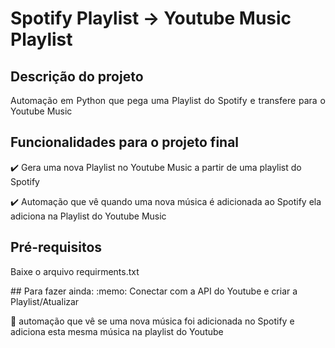 <h1>Spotify Playlist -> Youtube Music Playlist</h1> 

## Descrição do projeto 

<p align="justify">
  Automação em Python que pega uma Playlist do Spotify e transfere para o Youtube Music 
</p>

## Funcionalidades para o projeto final

:heavy_check_mark: Gera uma nova Playlist no Youtube Music a partir de uma playlist do Spotify  

:heavy_check_mark: Automação que vê quando uma nova música é adicionada ao Spotify ela adiciona na Playlist do Youtube Music  

## Pré-requisitos
Baixe o arquivo requirments.txt
<p
Execute o comando pip install -r requirements.txt
  </p>
## Para fazer ainda:
:memo: Conectar com a API do Youtube e criar a Playlist/Atualizar

:memo: automação que vê se uma nova música foi adicionada no Spotify e adiciona esta mesma música na playlist do Youtube 

